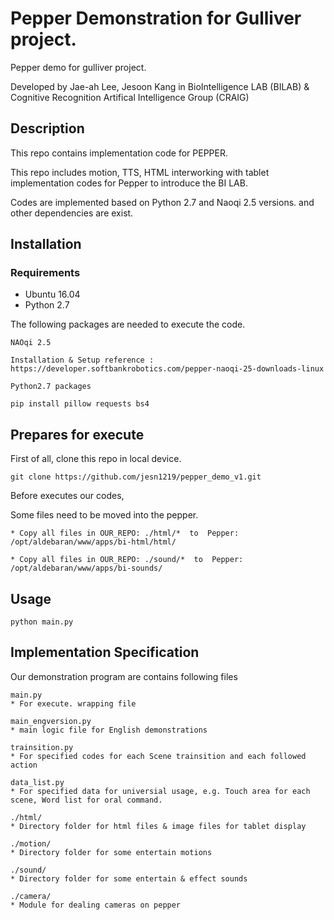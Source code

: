 # Pepper Demonstration for Gulliver project.

Pepper demo for gulliver project.

Developed by Jae-ah Lee, Jesoon Kang in BioIntelligence LAB (BILAB) & Cognitive Recognition Artifical Intelligence Group (CRAIG)


## Description

This repo contains implementation code for PEPPER.

This repo includes motion, TTS, HTML interworking with tablet implementation codes for Pepper to introduce the BI LAB.

Codes are implemented based on Python 2.7 and Naoqi 2.5 versions. and other dependencies are exist.

## Installation

### Requirements
* Ubuntu 16.04
* Python 2.7

The following packages are needed to execute the code.

```
NAOqi 2.5

Installation & Setup reference : https://developer.softbankrobotics.com/pepper-naoqi-25-downloads-linux
```

```
Python2.7 packages

pip install pillow requests bs4
```

## Prepares for execute

First of all, clone this repo in local device.
```
git clone https://github.com/jesn1219/pepper_demo_v1.git
```

Before executes our codes, 

Some files need to be moved into the pepper.

```
* Copy all files in OUR_REPO: ./html/*  to  Pepper: /opt/aldebaran/www/apps/bi-html/html/

* Copy all files in OUR_REPO: ./sound/*  to  Pepper: /opt/aldebaran/www/apps/bi-sounds/
```


## Usage

```
python main.py
```


## Implementation Specification

Our demonstration program are contains following files

```
main.py 
* For execute. wrapping file
```
```
main_engversion.py
* main logic file for English demonstrations
```
```
trainsition.py 
* For specified codes for each Scene trainsition and each followed action
```
```
data_list.py 
* For specified data for universial usage, e.g. Touch area for each scene, Word list for oral command.
```
```
./html/
* Directory folder for html files & image files for tablet display
```
```
./motion/
* Directory folder for some entertain motions
```
```
./sound/
* Directory folder for some entertain & effect sounds
```
```
./camera/
* Module for dealing cameras on pepper
```
